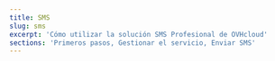 ```yaml
---
title: SMS
slug: sms
excerpt: 'Cómo utilizar la solución SMS Profesional de OVHcloud'
sections: 'Primeros pasos, Gestionar el servicio, Enviar SMS'
---
```


